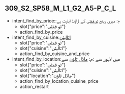 ## 309_S2_SP58_M_L1_G2_A5-P_C_L
* intent_find_by_price::م: میری رینج [ٹو ففٹی](price) کے اراؤنڈ اباوٹ ہے
	- slot{"price":"ٹو ففٹی"}
	- action_find_by_price
* intent_find_by_cuisine:[اٹالیئن](cuisine)
	- slot{"price":"ٹو ففٹی"}
	- slot{"cuisine":"اٹالیئن"}
	- action_find_by_cuisine_and_price
* intent_find_by_location:میں لاہور سے :م: [ماڈل ٹاؤن](location) سے
	- slot{"price":"ٹو ففٹی"}
	- slot{"cuisine":"اٹالیئن"}
	- slot{"location":"ماڈل ٹاؤن"}
	- action_find_by_location_cuisine_price
	- action_restart